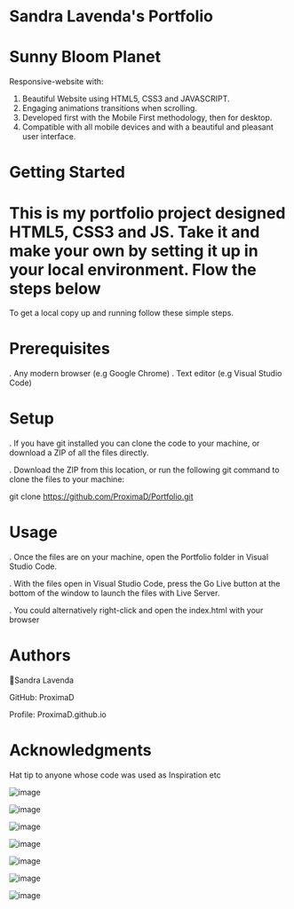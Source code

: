 # Sandra Lavenda's Portfolio

# Sunny Bloom Planet

Responsive-website with:
1. Beautiful Website using HTML5, CSS3 and JAVASCRIPT. 
2. Engaging animations transitions when scrolling. 
4. Developed first with the Mobile First methodology, then for desktop. 
5. Compatible with all mobile devices and with a beautiful and pleasant user interface.

# Getting Started 

# This is my portfolio project designed HTML5, CSS3 and JS. Take it and make your own by setting it up in your local environment. Flow the steps below

To get a local copy up and running follow these simple steps.

# Prerequisites

. Any modern browser (e.g Google Chrome)
. Text editor (e.g Visual Studio Code)

# Setup

. If you have git installed you can clone the code to your machine, or download a ZIP of all the files directly.

. Download the ZIP from this location, or run the following git command to clone the files to your machine:

git clone https://github.com/ProximaD/Portfolio.git

# Usage

. Once the files are on your machine, open the Portfolio folder in Visual Studio Code.

. With the files open in Visual Studio Code, press the Go Live button at the bottom of the window to launch the files with Live Server.

. You could alternatively right-click and open the index.html with your browser

# Authors

👤Sandra Lavenda

GitHub: ProximaD

Profile: ProximaD.github.io

# Acknowledgments

Hat tip to anyone whose code was used as Inspiration etc

![image](https://github.com/user-attachments/assets/7904f1e3-dd71-4bee-8dc5-ffaddea932cf)


![image](https://github.com/user-attachments/assets/11291ba1-ff4b-4936-8b1f-d2865c7a8ae5)


![image](https://github.com/user-attachments/assets/7a1428a0-b81b-4b83-8a79-000baee0be94)

![image](https://github.com/user-attachments/assets/01e8e579-deb1-4e06-ab13-7f2423730e50)


![image](https://github.com/user-attachments/assets/eeca280f-fff2-4016-9bec-6956f73a082e)


![image](https://github.com/user-attachments/assets/561d9526-af68-4b37-a4d8-f3a3ef7f9cf0)


![image](https://github.com/user-attachments/assets/f34b3308-7c7f-49e4-8918-3538b0377b67)





